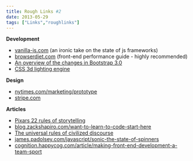 ```yaml
---
title: Rough Links #2
date: 2013-05-29
tags: ["Links","roughlinks"]
---
```


**Development**

- [vanilla-js.com](http://vanilla-js.com/) (an ironic take on the state of js frameworks)
- [browserdiet.com](http://browserdiet.com/) (front-end performance guide - highly recommended)
- [An overview of the changes in Bootstrap 3.0](https://github.com/twitter/bootstrap/pull/6342)
- [CSS 3d lighting engine](http://photon.attasi.com/)

**Design**

- [nytimes.com/marketing/prototype](http://www.nytimes.com/marketing/prototype/)
- [stripe.com](https://stripe.com/)

**Articles**

- [Pixars 22 rules of storytelling](http://aerogrammestudio.com/2013/03/07/pixars-22-rules-of-storytelling/)
- [blog.zackshapiro.com/want-to-learn-to-code-start-here](http://blog.zackshapiro.com/want-to-learn-to-code-start-here)
- [The universal rules of civilized discourse](http://blog.discourse.org/2013/03/the-universal-rules-of-civilized-discourse/)
- [james.padolsey.com/javascript/sonic-the-state-of-spinners](http://james.padolsey.com/javascript/sonic-the-state-of-spinners/)
- [cognition.happycog.com/article/making-front-end-development-a-team-sport](http://cognition.happycog.com/article/making-front-end-development-a-team-sport)
